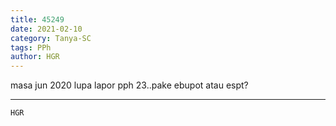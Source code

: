 ```yaml
---
title: 45249
date: 2021-02-10
category: Tanya-SC
tags: PPh
author: HGR
---
```


masa jun 2020 lupa lapor pph 23..pake ebupot atau espt?

---



`HGR`
